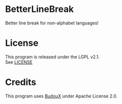 # BetterLineBreak

Better line break for non-alphabet languages!

# License

This program is released under the LGPL v2.1.  
See [LICENSE](/LICENSE)

# Credits

This program uses [BudouX](https://github.com/google/budoux) under Apache License 2.0.
